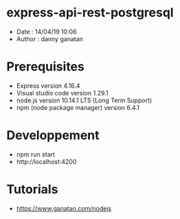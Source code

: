 # express-api-rest-postgresql
- Date : 14/04/19 10:06
- Author : danny ganatan

# Prerequisites
- Express version 4.16.4
- Visual studio code version 1.29.1
- node.js version 10.14.1 LTS (Long Term Support)
- npm (node package manager) version 6.4.1

# Developpement
- npm run start
- http://localhost:4200

# Tutorials
- https://www.ganatan.com/nodejs
